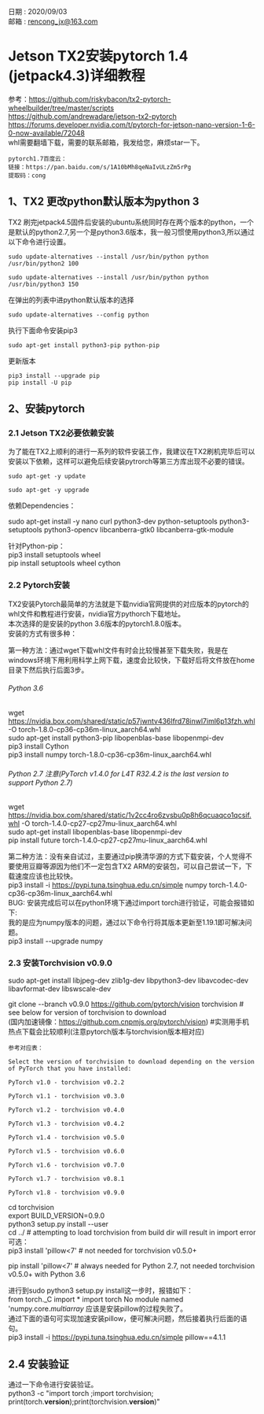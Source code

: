 日期  : 2020/09/03  
邮箱  : rencong_jx@163.com

# Jetson TX2安装pytorch 1.4 (jetpack4.3)详细教程  
参考：https://github.com/riskybacon/tx2-pytorch-wheelbuilder/tree/master/scripts    
https://github.com/andrewadare/jetson-tx2-pytorch    
https://forums.developer.nvidia.com/t/pytorch-for-jetson-nano-version-1-6-0-now-available/72048    
whl需要翻墙下载，需要的联系邮箱，我发给您，麻烦star一下。    
```shell
pytorch1.7百度云：
链接：https://pan.baidu.com/s/1A10bMh8qeNaIvULzZm5rPg  
提取码：cong  
```

## 1、TX2 更改python默认版本为python 3
TX2 刷完jetpack4.5固件后安装的ubuntu系统同时存在两个版本的python，一个是默认的python2.7,另一个是python3.6版本，我一般习惯使用python3,所以通过以下命令进行设置。  
```
sudo update-alternatives --install /usr/bin/python python /usr/bin/python2 100

sudo update-alternatives --install /usr/bin/python python /usr/bin/python3 150
```

在弹出的列表中进python默认版本的选择 
 
```
sudo update-alternatives --config python  
```  
执行下面命令安装pip3   
``` 
sudo apt-get install python3-pip python-pip  
```  

更新版本    

```
pip3 install --upgrade pip   
pip install -U pip  
```

## 2、安装pytorch
### 2.1 Jetson TX2必要依赖安装
为了能在TX2上顺利的进行一系列的软件安装工作，我建议在TX2刷机完毕后可以安装以下依赖，这样可以避免后续安装pytrorch等第三方库出现不必要的错误。  
```  
sudo apt-get -y update  

sudo apt-get -y upgrade
```

依赖Dependencies：  

sudo apt-get install -y nano curl python3-dev python-setuptools python3-setuptools python3-opencv libcanberra-gtk0 libcanberra-gtk-module 

针对Python-pip：  
pip3 install setuptools wheel  
pip install setuptools wheel cython

### 2.2 Pytorch安装
TX2安装Pytorch最简单的方法就是下载nvidia官网提供的对应版本的pytorch的whl文件和教程进行安装，nvidia官方pythorch下载地址。  
本次选择的是安装的python 3.6版本的pytorch1.8.0版本。  
安装的方式有很多种：  

第一种方法：通过wget下载whl文件有时会比较慢甚至下载失败，我是在windows环境下用利用科学上网下载，速度会比较快，下载好后将文件放在home目录下然后执行后面3步。   

###### Python 3.6    
wget https://nvidia.box.com/shared/static/p57jwntv436lfrd78inwl7iml6p13fzh.whl -O torch-1.8.0-cp36-cp36m-linux_aarch64.whl  
sudo apt-get install python3-pip libopenblas-base libopenmpi-dev   
pip3 install Cython  
pip3 install numpy torch-1.8.0-cp36-cp36m-linux_aarch64.whl  

###### Python 2.7  注意(PyTorch v1.4.0 for L4T R32.4.2 is the last version to support Python 2.7)  
wget https://nvidia.box.com/shared/static/1v2cc4ro6zvsbu0p8h6qcuaqco1qcsif.whl -O torch-1.4.0-cp27-cp27mu-linux_aarch64.whl  
sudo apt-get install libopenblas-base libopenmpi-dev   
pip install future torch-1.4.0-cp27-cp27mu-linux_aarch64.whl  

第二种方法：没有亲自试过，主要通过pip换清华源的方式下载安装，个人觉得不要使用豆瓣等源因为他们不一定包含TX2 ARM的安装包，可以自己尝试一下，下载速度应该也比较快。  
pip3 install -i https://pypi.tuna.tsinghua.edu.cn/simple numpy torch-1.4.0-cp36-cp36m-linux_aarch64.whl  
BUG:  安装完成后可以在python环境下通过import torch进行验证，可能会报错如下:  
我的是应为numpy版本的问题，通过以下命令行将其版本更新至1.19.1即可解决问题。  
pip3 install --upgrade numpy

### 2.3 安装Torchvision v0.9.0 
sudo apt-get install libjpeg-dev zlib1g-dev libpython3-dev libavcodec-dev libavformat-dev libswscale-dev

git clone --branch v0.9.0 https://github.com/pytorch/vision torchvision   # see below for version of torchvision to download    
(国内加速镜像：https://github.com.cnpmjs.org/pytorch/vision)  #实测用手机热点下载会比较顺利(注意pytorch版本与torchvision版本相对应)  
```
参考对应表： 

Select the version of torchvision to download depending on the version of PyTorch that you have installed:     

PyTorch v1.0 - torchvision v0.2.2  

PyTorch v1.1 - torchvision v0.3.0  

PyTorch v1.2 - torchvision v0.4.0  

PyTorch v1.3 - torchvision v0.4.2  

PyTorch v1.4 - torchvision v0.5.0  

PyTorch v1.5 - torchvision v0.6.0  

PyTorch v1.6 - torchvision v0.7.0  

PyTorch v1.7 - torchvision v0.8.1 
 
PyTorch v1.8 - torchvision v0.9.0  

```

cd torchvision  
export BUILD_VERSION=0.9.0  
python3 setup.py install --user  
cd ../  # attempting to load torchvision from build dir will result in import error  
可选：  
pip3 install 'pillow<7' # not needed for torchvision v0.5.0+

pip install 'pillow<7' # always needed for Python 2.7, not needed torchvision v0.5.0+ with Python 3.6

进行到sudo python3 setup.py install这一步时，报错如下：  
from torch._C import * import torch No module named 'numpy.core._multiarray_
应该是安装pillow的过程失败了。  
通过下面的语句可实现加速安装pillow，便可解决问题，然后接着执行后面的语句。  
pip3 install -i https://pypi.tuna.tsinghua.edu.cn/simple pillow==4.1.1

## 2.4 安装验证
通过一下命令进行安装验证。  
python3 -c "import torch ;import torchvision; print(torch.__version__);print(torchvision.__version__)"
